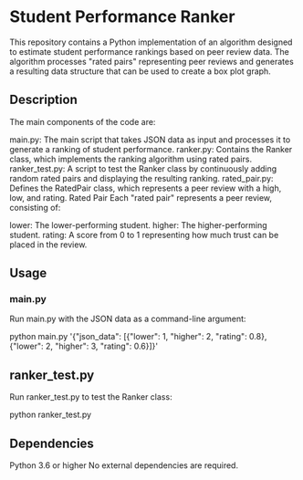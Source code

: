 # Student Performance Ranker

This repository contains a Python implementation of an algorithm designed to estimate student performance rankings based on peer review data. The algorithm processes "rated pairs" representing peer reviews and generates a resulting data structure that can be used to create a box plot graph.

## Description
The main components of the code are:

main.py: The main script that takes JSON data as input and processes it to generate a ranking of student performance.
ranker.py: Contains the Ranker class, which implements the ranking algorithm using rated pairs.
ranker_test.py: A script to test the Ranker class by continuously adding random rated pairs and displaying the resulting ranking.
rated_pair.py: Defines the RatedPair class, which represents a peer review with a high, low, and rating.
Rated Pair
Each "rated pair" represents a peer review, consisting of:

lower: The lower-performing student.
higher: The higher-performing student.
rating: A score from 0 to 1 representing how much trust can be placed in the review.

## Usage

### main.py

Run main.py with the JSON data as a command-line argument:

python main.py '{"json_data": [{"lower": 1, "higher": 2, "rating": 0.8}, {"lower": 2, "higher": 3, "rating": 0.6}]}'

## ranker_test.py

Run ranker_test.py to test the Ranker class:

python ranker_test.py

## Dependencies

Python 3.6 or higher
No external dependencies are required.
